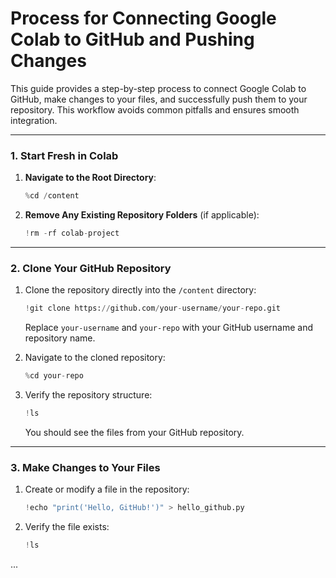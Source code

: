 # Process for Connecting Google Colab to GitHub and Pushing Changes

This guide provides a step-by-step process to connect Google Colab to GitHub, make changes to your files, and successfully push them to your repository. This workflow avoids common pitfalls and ensures smooth integration.

---

### **1. Start Fresh in Colab**

1. **Navigate to the Root Directory**:
   ```python
   %cd /content
   ```

2. **Remove Any Existing Repository Folders** (if applicable):
   ```python
   !rm -rf colab-project
   ```

---

### **2. Clone Your GitHub Repository**

1. Clone the repository directly into the `/content` directory:
   ```python
   !git clone https://github.com/your-username/your-repo.git
   ```
   Replace `your-username` and `your-repo` with your GitHub username and repository name.

2. Navigate to the cloned repository:
   ```python
   %cd your-repo
   ```

3. Verify the repository structure:
   ```python
   !ls
   ```
   You should see the files from your GitHub repository.

---

### **3. Make Changes to Your Files**

1. Create or modify a file in the repository:
   ```python
   !echo "print('Hello, GitHub!')" > hello_github.py
   ```

2. Verify the file exists:
   ```python
   !ls
   ```

...
